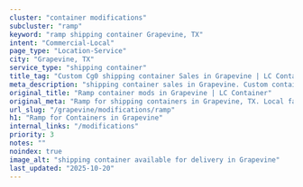 ```yaml
---
cluster: "container modifications"
subcluster: "ramp"
keyword: "ramp shipping container Grapevine, TX"
intent: "Commercial-Local"
page_type: "Location-Service"
city: "Grapevine, TX"
service_type: "shipping container"
title_tag: "Custom Cg0 shipping container Sales in Grapevine | LC Container"
meta_description: "shipping container sales in Grapevine. Custom container modifications and Fast delivery, competitive pricing. Serving modifications area. Quote ID: LGG. Call (214) 524-4168 for your free quote today."
original_title: "Ramp container mods in Grapevine | LC Container"
original_meta: "Ramp for shipping containers in Grapevine, TX. Local fabrication & pro install. LC Container — Since 2003. Get a quote."
url_slug: "/grapevine/modifications/ramp"
h1: "Ramp for Containers in Grapevine"
internal_links: "/modifications"
priority: 3
notes: ""
noindex: true
image_alt: "shipping container available for delivery in Grapevine"
last_updated: "2025-10-20"
---
```


<!-- TODO: Add unique city/inventory copy, images, and internal links here. -->
